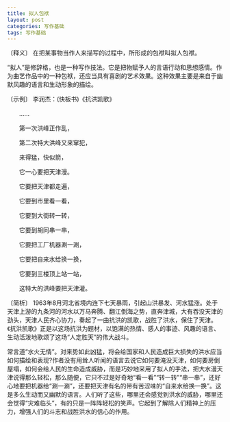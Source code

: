 ```yaml
---
title: 拟人包袱
layout: post
categories: 写作基础
tags: 写作基础
---
```


〔释义〕 在把某事物当作人来描写的过程中，所形成的包袱叫拟人包袱。

“拟人”是修辞格，也是一种写作技法。它是把物赋予人的言语行动和思想感情。作为曲艺作品中的一种包袱，还应当具有喜剧的艺术效果。这种效果主要是来自于幽默风趣的语言和生动形象的描绘。

〔示例〕 李润杰：(快板书)《抗洪凯歌》

　　……

　　第一次洪峰正作乱，

　　第二次特大洪峰又来窜犯，

　　来得猛，快似箭，

　　它一心要把天津漫。

　　它要把天津都走遍，

　　它要到市里看一看，

　　它要到大街转一转，

　　它要到胡同串一串，

　　它要把工厂机器涮一涮，

　　它要把自来水给换一换，

　　它要到三楼顶上站一站，

　　这特大的洪峰要把天津灌。

〔简析〕 1963年8月河北省境内连下七天暴雨，引起山洪暴发、河水猛涨。处于天津上游的九条河的河水以万马奔腾、翻江倒海之势，直奔津城，大有吞没天津的劲头，天津人民齐心协力，奏起了一曲抗洪的凯歌，战胜了洪水，保住了天津。《抗洪凯歌》正是以这场抗洪为题材，以饱满的热情、感人的事迹、风趣的语言、生动活泼地歌颂了这场“人定胜天”的伟大战斗。

常言道“水火无情”。对来势如此凶猛，将会给国家和人民造成巨大损失的洪水应当如何描绘和表现?作者没有用耸人听闻的语言去说它如何要淹没天津，如何要房倒屋塌，如何会给人民的生命造成威胁，而是巧妙地采用了拟人的手法，把大水漫天津说得那么轻松，那么随便，它只不过是好奇地“看一看”“转一转”“串一串”，还好心地要把机器给“涮一涮”，还要把天津有名的带有苦涩味的“自来水给换一换”。这是多么生动而又幽默的语言。人们听了这些，哪里还会感觉到洪水的威胁，哪里还会觉得“灾难临头”，有的只是一阵阵轻松的笑声。它起到了解除人们精神上的压力，增强人们的斗志和战胜洪水的信心的作用。 